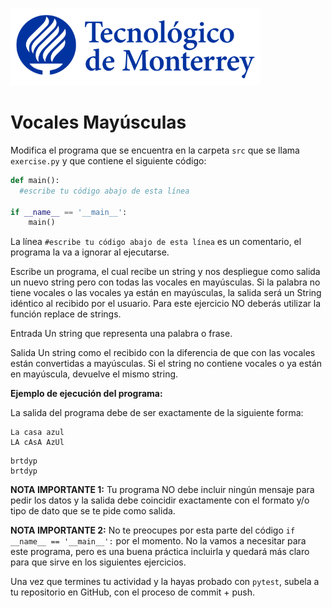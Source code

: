 ![Tec de Monterrey](../../images/logotecmty.png)
# Vocales Mayúsculas

Modifica el programa que se encuentra en la carpeta `src` que se llama `exercise.py` y que contiene el siguiente código:

```python
def main():
  #escribe tu código abajo de esta línea

if __name__ == '__main__':
    main()
```

La línea `#escribe tu código abajo de esta línea` es un comentario, el programa la va a ignorar al ejecutarse.

Escribe un programa, el cual recibe un string y nos despliegue como salida un nuevo string pero con todas las vocales en mayúsculas. Si la palabra no tiene vocales o las vocales ya están en mayúsculas, la salida será un String idéntico al recibido por el usuario. Para este ejercicio NO deberás utilizar la función replace de strings.

Entrada
Un string que representa una palabra o frase.

Salida
Un string como el recibido con la diferencia de que con las vocales están convertidas a mayúsculas. Si el string no contiene vocales o ya están en mayúscula, devuelve el mismo string.

**Ejemplo de ejecución del programa:**

La salida del programa debe de ser exactamente de la siguiente forma:

```
La casa azul
LA cAsA AzUl
```
```
brtdyp
brtdyp
```

**NOTA IMPORTANTE 1:** Tu programa NO debe incluir ningún mensaje para pedir los datos y la salida debe coincidir exactamente con el formato y/o tipo de dato que se te pide como salida.

**NOTA IMPORTANTE 2:** No te preocupes por esta parte del código `if __name__ == '__main__':` por el momento. No la vamos a necesitar para este programa, pero es una buena práctica incluirla y quedará más claro para que sirve en los siguientes ejercicios.

Una vez que termines tu actividad y la hayas probado con `pytest`, subela a tu repositorio en GitHub, con el proceso de commit + push.